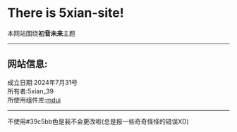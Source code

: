 # There is 5xian-site!

本网站围绕**初音未来**主题

---

## 网站信息:<br>
成立日期:2024年7月31号<br>
所有者:5xian_39<br>
所使用组件库:[mdui](https://www.mdui.org/zh-cn/)<br>

---

不使用#39c5bb色是我不会更改啦(总是报一些奇奇怪怪的错误XD)
